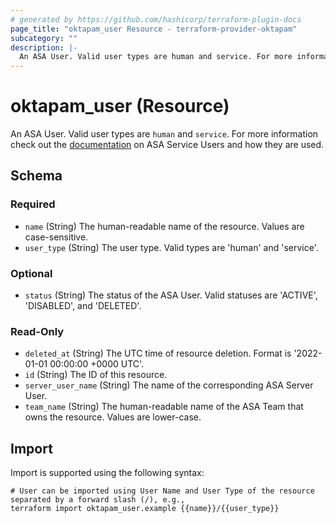 ```yaml
---
# generated by https://github.com/hashicorp/terraform-plugin-docs
page_title: "oktapam_user Resource - terraform-provider-oktapam"
subcategory: ""
description: |-
  An ASA User. Valid user types are human and service. For more information check out the documentation https://help.okta.com/asa/en-us/Content/Topics/Adv_Server_Access/docs/service-users.htm on ASA Service Users and how they are used.
---
```


# oktapam_user (Resource)

An ASA User. Valid user types are `human` and `service`. For more information check out the [documentation](https://help.okta.com/asa/en-us/Content/Topics/Adv_Server_Access/docs/service-users.htm) on ASA Service Users and how they are used.



<!-- schema generated by tfplugindocs -->
## Schema

### Required

- `name` (String) The human-readable name of the resource. Values are case-sensitive.
- `user_type` (String) The user type. Valid types are 'human' and 'service'.

### Optional

- `status` (String) The status of the ASA User. Valid statuses are 'ACTIVE', 'DISABLED', and 'DELETED'.

### Read-Only

- `deleted_at` (String) The UTC time of resource deletion. Format is '2022-01-01 00:00:00 +0000 UTC'.
- `id` (String) The ID of this resource.
- `server_user_name` (String) The name of the corresponding ASA Server User.
- `team_name` (String) The human-readable name of the ASA Team that owns the resource. Values are lower-case.

## Import

Import is supported using the following syntax:

```shell
# User can be imported using User Name and User Type of the resource separated by a forward slash (/), e.g.,
terraform import oktapam_user.example {{name}}/{{user_type}}
```
